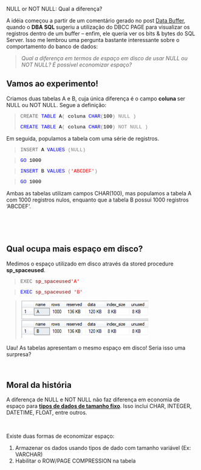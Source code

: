 <a link='https://blogs.msdn.microsoft.com/fcatae/2010/10/26/null-or-not-null-qual-a-diferena/'>NULL or NOT NULL: Qual a diferença?</a>
<p>A idéia começou a partir de um comentário gerado no post <a href="http://blogs.msdn.com/b/fcatae/archive/2010/08/09/data-buffer.aspx" target="_blank">Data Buffer</a>, quando o <strong>DBA SQL </strong>sugeriu a utilização do DBCC PAGE para visualizar os registros dentro de um buffer – enfim, ele queria ver os bits &amp; bytes do SQL Server. Isso me lembrou uma pergunta bastante interessante sobre o comportamento do banco de dados:</p>  <blockquote>   <p><em>Qual a diferença em termos de espaço em disco de usar NULL ou NOT NULL? É possível economizar espaço?</em></p> </blockquote>  <p><em></em></p>  <h2>Vamos ao experimento!</h2>  <p>Criamos duas tabelas A e B, cuja única diferença é o campo <strong>coluna </strong>ser NULL ou NOT NULL. Segue a definição:</p> <font color="#0000ff" size="2" face="Courier New">   <blockquote>     <p align="left">CREATE <font color="#0000ff" size="2" face="Courier New">TABLE</font><font color="#000000" size="2" face="Courier New"> A</font><font color="#808080" size="2" face="Courier New">(</font><font color="#000000" size="2" face="Courier New"> coluna </font><font color="#0000ff" size="2" face="Courier New">CHAR</font><font color="#808080" size="2" face="Courier New">(</font><font color="#000000" size="2" face="Courier New">100</font><font color="#808080" size="2" face="Courier New">)</font><font color="#000000" size="2" face="Courier New"> </font><font color="#808080" size="2" face="Courier New">NULL</font><font color="#000000" size="2" face="Courier New"> </font><font color="#808080" size="2" face="Courier New">)</font><font color="#000000" size="2" face="Courier New"> </font></p>      <p align="left"></p>      <p align="left"></p>     <font color="#0000ff" size="2" face="Courier New">CREATE</font><font color="#000000" size="2" face="Courier New"> </font><font color="#0000ff" size="2" face="Courier New">TABLE</font><font color="#000000" size="2" face="Courier New"> A</font><font color="#808080" size="2" face="Courier New">(</font><font color="#000000" size="2" face="Courier New"> coluna </font><font color="#0000ff" size="2" face="Courier New">CHAR</font><font color="#808080" size="2" face="Courier New">(</font><font color="#000000" size="2" face="Courier New">100</font><font color="#808080" size="2" face="Courier New">)</font><font color="#000000" size="2" face="Courier New"> </font><font color="#808080" size="2" face="Courier New">NOT</font><font color="#000000" size="2" face="Courier New"> </font><font color="#808080" size="2" face="Courier New">NULL</font><font color="#000000" size="2" face="Courier New"> </font><font color="#808080" size="2" face="Courier New">)</font></blockquote> </font>  <p>Em seguida, populamos a tabela com uma série de registros.</p> <font color="#0000ff" size="2" face="Courier New">   <blockquote>     <p align="left">INSERT <font color="#000000" size="2" face="Courier New">A </font><font color="#0000ff" size="2" face="Courier New">VALUES </font><font color="#808080" size="2" face="Courier New">(NULL)</font><font color="#000000" size="2" face="Courier New"> </font></p>   </blockquote>    <p align="left"></p>    <blockquote>     <p align="left"></p>     <font color="#0000ff" size="2" face="Courier New">GO</font><font color="#000000" size="2" face="Courier New"> 1000 </font></blockquote>    <p align="left"></p>    <blockquote>     <p align="left"></p>     <font color="#0000ff" size="2" face="Courier New">INSERT</font><font color="#000000" size="2" face="Courier New"> B </font><font color="#0000ff" size="2" face="Courier New">VALUES </font><font color="#808080" size="2" face="Courier New">(</font><font color="#ff0000" size="2" face="Courier New">'ABCDEF<font color="#ff0000" size="2" face="Courier New">'</font></font><font color="#808080" size="2" face="Courier New">)</font><font color="#000000" size="2" face="Courier New"> </font></blockquote>    <p align="left"></p>    <blockquote>     <p align="left"></p>     <font color="#0000ff" size="2" face="Courier New">GO</font><font color="#000000" size="2" face="Courier New"> 1000</font></blockquote>    <p align="left"></p> </font>  <p>Ambas as tabelas utilizam campos CHAR(100), mas populamos a tabela A com 1000 registros nulos, enquanto que a tabela B possui 1000 registros ‘ABCDEF’. </p>  <p>&#160;</p>  <p>&#160;</p>  <h2>Qual ocupa mais espaço em disco?</h2>  <p>Medimos o espaço utilizado em disco através da stored procedure <strong>sp_spaceused</strong>.</p> <font color="#0000ff" size="2" face="Courier New">   <blockquote>     <p align="left">EXEC <font color="#800000" size="2" face="Courier New">sp_spaceused</font><font color="#ff0000" size="2" face="Courier New">'</font><font color="#ff0000" size="2" face="Courier New">A<font color="#ff0000" size="2" face="Courier New">'</font></font><font color="#000000" size="2" face="Courier New"> </font></p>   </blockquote>    <p align="left"></p>    <blockquote>     <p align="left"></p>     <font color="#0000ff" size="2" face="Courier New">EXEC</font><font color="#000000" size="2" face="Courier New"> </font><font color="#800000" size="2" face="Courier New">sp_spaceused</font><font color="#0000ff" size="2" face="Courier New"> </font><font color="#ff0000" size="2" face="Courier New"><font color="#ff0000" size="2" face="Courier New">'</font>B<font color="#ff0000" size="2" face="Courier New">'</font></font></blockquote> </font>  <p><span style="font-family: courier new;color: #0000ff;font-size: x-small"></span></p>  <blockquote>   <p align="left"><a href="images\3225.image_4698C522.png"><img style="border-right-width: 0px;padding-left: 0px;padding-right: 0px;border-top-width: 0px;border-bottom-width: 0px;border-left-width: 0px;padding-top: 0px" title="image" border="0" alt="sp_spaceused" src="images\4477.image_thumb_3DC8BCD6.png" width="334" height="99" /></a></p> </blockquote>  <p>Uau! As tabelas apresentam o mesmo espaço em disco! Seria isso uma surpresa? </p>  <p>&#160;</p>  <h2>Moral da história</h2>  <p>A diferença de NULL e NOT NULL não faz diferença em economia de espaço para <strong><span style="text-decoration: underline">tipos de dados de tamanho fixo</span></strong>. Isso inclui CHAR, INTEGER, DATETIME, FLOAT, entre outros.</p>  <p>&#160;</p>  <p>Existe duas formas de economizar espaço:</p>  <ol>   <li>Armazenar os dados usando tipos de dado com tamanho variável (Ex: VARCHAR) </li>    <li>Habilitar o ROW/PAGE COMPRESSION na tabela </li> </ol>
